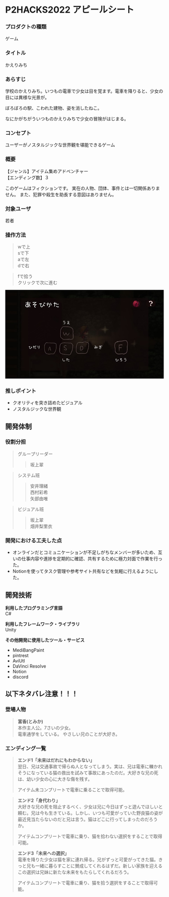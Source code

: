 # P2HACKS2022 アピールシート 
### **プロダクトの種類**  
ゲーム

### **タイトル**  
かえりみち

### **あらすじ**  
学校のかえりみち。いつもの電車で少女は目を覚ます。電車を降りると、少女の目には異様な光景が。 

ぼろぼろの駅、こわれた建物、姿を消したねこ。  

なにかがちがういつものかえりみちで少女の冒険がはじまる。

### **コンセプト**  
ユーザーがノスタルジックな世界観を堪能できるゲーム

### **概要**  
【ジャンル】アイテム集めアドベンチャー  
【エンディング数】３  

このゲームはフィクションです。
実在の人物、団体、事件とは一切関係ありません。
また、犯罪や殺生を助長する意図はありません。

### **対象ユーザ**  
若者

### **操作方法**  
>wで上  
>sで下  
>aで左  
>dで右  
  
>fで拾う  
>クリックで次に進む  

![あそびかた](./howToPlay.jpg)

### **推しポイント**  
* クオリティを突き詰めたビジュアル  
* ノスタルジックな世界観

## 開発体制  

### **役割分担**  
>グループリーダー  
>>坂上翠  
  
>システム班  
>>安井理緒  
>>西村彩希  
>>矢部由唯  
  
>ビジュアル班  
>>坂上翠  
>>畑井梨里衣  

### **開発における工夫した点**  
* オンラインだとコミュニケーションが不足しがちなメンバーが多いため、互いの仕事内容や進捗を定期的に確認、共有するために極力対面で作業を行った。
* Notionを使ってタスク管理や参考サイト共有などを気軽に行えるようにした。

## 開発技術 

**利用したプログラミング言語**  
C#

**利用したフレームワーク・ライブラリ**  
Unity

**その他開発に使用したツール・サービス**  
* MediBangPaint  
* pintrest  
* AviUtl  
* DaVinci Resolve  
* Notion  
* discord  

## 以下ネタバレ注意！！！
### **登場人物**  
>**富香(とみか)**  
本作主人公。7さいの少女。  
電車通学をしている。 
やさしい兄のことが大好き。  

### **エンディング一覧**
>**エンド1「未来はだれにもわからない」**  
>翌日、兄は交通事故で帰らぬ人となってしまう。実は、兄は電車に轢かれそうになっている猫の救出を試みて事故にあったのだ。大好きな兄の死は、幼い少女の心に大きな傷を残す。
>
>アイテム未コンプリートで電車に乗ることで取得可能。

>**エンド2「身代わり」**  
>大好きな兄の死を阻止するべく、少女は兄に今日はずっと遊んでほしいと頼む。兄は今も生きている。しかし、いつも可愛がっていた野良猫の姿が最近見当たらないのだと兄は言う。猫はどこに行ってしまったのだろうか。
>
>アイテムコンプリートで電車に乗り、猫を拾わない選択をすることで取得可能。

>**エンド3「未来への選択」**  
>電車を降りた少女は猫を家に連れ帰る。兄がずっと可愛がってきた猫。きっと兄も一緒に暮らすことに賛成してくれるはずだ。新しい家族を迎えるこの選択は兄妹に新たな未来をもたらしてくれるだろう。
>
>アイテムコンプリートで電車に乗り、猫を拾う選択をすることで取得可能。
